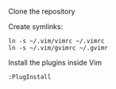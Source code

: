Clone the repository

Create symlinks:
```
ln -s ~/.vim/vimrc ~/.vimrc
ln -s ~/.vim/gvimrc ~/.gvimr
```

Install the plugins inside Vim
```
:PlugInstall
```
